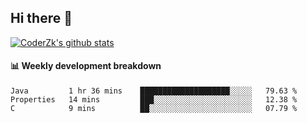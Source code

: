 ## Hi there 👋

[![CoderZk's github stats](https://github-readme-stats.vercel.app/api?username=zhoukuo123&show_icons=true&count_private=true)](https://github.com/anuraghazra/github-readme-stats)

#### :bar_chart: Weekly development breakdown

<!--START_SECTION:waka-->
```text
Java         1 hr 36 mins    ████████████████████░░░░░   79.63 % 
Properties   14 mins         ███░░░░░░░░░░░░░░░░░░░░░░   12.38 % 
C            9 mins          ██░░░░░░░░░░░░░░░░░░░░░░░   07.79 % 
```
<!--END_SECTION:waka-->
